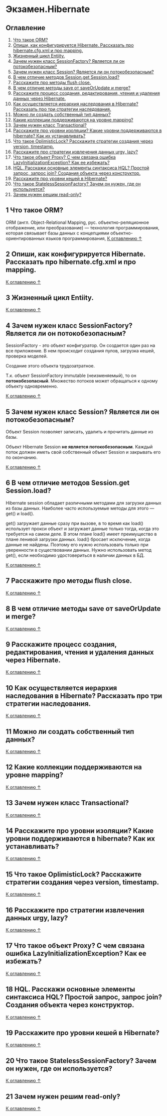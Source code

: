 # Экзамен.Hibernate

## Оглавление

1. [Что такое ORM?](#1-Что-такое-ORM)
2. [Опиши, как конфигурируется Hibernate. Рассказать про hibernate.cfg.xml и про mapping.](#2-Опиши-как-конфигурируется-Hibernate-Рассказать-про-hibernate-cfg-xml-и-про-mapping)
3. [Жизненный цикл Entiity.](#)
4. [Зачем нужен класс SessionFactory? Является ли он потокобезопасным?](#4-Зачем-нужен-класс-SessionFactory-Является-ли-он-потокобезопасным)
5. [Зачем нужен класс Session? Является ли он потокобезопасным?](#5-Зачем-нужен-класс-Session?-Является-ли-он-потокобезопасным)
6. [В чем отличие методов Session.get Session.load?](#6-В-чем-отличие-методов-Session-get-Session-load)
7. [Расскажите про методы flush close.](#)
8. [В чем отличие методы save от saveOrUpdate и merge?](#)
9. [Расскажите процесс создания, редактирования, чтения и удаления данных через Hibernate.](#)
10. [Как осуществляется иерархия наследования в Hibernate? Рассказать про три стратегии наследования.](#)
11. [Можно ли создать собственный тип данных?](#)
12. [Какие коллекции поддерживаются на уровне mapping?](#)
13. [Зачем нужен класс Transactional?](#)
14. [Расскажите про уровни изоляции? Какие уровни поддерживаются в hibernate? Как их устанавливать?](#)
15. [Что такое OplimisticLock? Расскажите стратегии создания через version, timestamp.](#)
16. [Расскажите про стратегии извлечения данных urgy, lazy?](#)
17. [Что такое объект Proxy? С чем связана ошибка LazyInitializationException? Как ее избежать?](#)
18. [HQL. Расскажи основные элементы синтаксиса HQL? Простой запрос, запрос join? Создания объекта через конструктор.](#)
19. [Расскажите про уровни кешей в Hibernate?](#)
20. [Что такое StatelessSessionFactory? Зачем он нужен, где он используется?](#)
21. [Зачем нужен решим read-only?](#)

## 1 Что такое ORM?

ORM (англ. Object-Relational Mapping, рус. объектно-реляционное отображение, или преобразование) — технология
программирования, которая связывает базы данных с концепциями объектно-ориентированных языков программирования,
[К оглавлению &#8593;](#Оглавление)

## 2 Опиши, как конфигурируется Hibernate. Рассказать про hibernate.cfg.xml и про mapping.

[К оглавлению &#8593;](#Оглавление)

## 3 Жизненный цикл Entiity.

[К оглавлению &#8593;](#Оглавление)

## 4 Зачем нужен класс SessionFactory? Является ли он потокобезопасным?

SessionFactory - это объект конфигуратор. Он создается один раз на все приложение. В нем происходит создания пулов,
загрузка кешей, проверка моделей.

Создание этого объекта трудозатратное.

Т.к. объект SessionFactory immutable (неизменяемый), то он **потокобезопасный**. Множество потоков может обращаться к
одному объекту одновременно.

[К оглавлению &#8593;](#Оглавление)

## 5 Зачем нужен класс Session? Является ли он потокобезопасным?

Объект Session позволяет записать, удалить и прочитать данные из базы.

Объект Hibernate Session **не является потокобезопасным**. Каждый поток должен иметь свой собственный объект Session и
закрывать его по окончанию.

[К оглавлению &#8593;](#Оглавление)

## 6 В чем отличие методов Session.get Session.load?

Hibernate session обладает различными методами для загрузки данных из базы данных. Наиболее часто используемые методы
для этого — get() и load().

get() загружает данные сразу при вызове, в то время как load() использует прокси объект и загружает данные только тогда,
когда это требуется на самом деле. В этом плане load() имеет преимущество в плане ленивой загрузки данных. load()
бросает исключение, когда данные не найдены. Поэтому его нужно использовать только при уверенности в существовании
данных. Нужно использовать метод get(), если необходимо удостовериться в наличии данных в БД.

[К оглавлению &#8593;](#Оглавление)

## 7 Расскажите про методы flush close.

[К оглавлению &#8593;](#Оглавление)

## 8 В чем отличие методы save от saveOrUpdate и merge?

[К оглавлению &#8593;](#Оглавление)

## 9 Расскажите процесс создания, редактирования, чтения и удаления данных через Hibernate.

[К оглавлению &#8593;](#Оглавление)

## 10 Как осуществляется иерархия наследования в Hibernate? Рассказать про три стратегии наследования.

[К оглавлению &#8593;](#Оглавление)

## 11 Можно ли создать собственный тип данных?

[К оглавлению &#8593;](#Оглавление)

## 12 Какие коллекции поддерживаются на уровне mapping?

[К оглавлению &#8593;](#Оглавление)

## 13 Зачем нужен класс Transactional?

[К оглавлению &#8593;](#Оглавление)

## 14 Расскажите про уровни изоляции? Какие уровни поддерживаются в hibernate? Как их устанавливать?

[К оглавлению &#8593;](#Оглавление)

## 15 Что такое OplimisticLock? Расскажите стратегии создания через version, timestamp.

[К оглавлению &#8593;](#Оглавление)

## 16 Расскажите про стратегии извлечения данных urgy, lazy?

[К оглавлению &#8593;](#Оглавление)

## 17 Что такое объект Proxy? С чем связана ошибка LazyInitializationException? Как ее избежать?

[К оглавлению &#8593;](#Оглавление)

## 18 HQL. Расскажи основные элементы синтаксиса HQL? Простой запрос, запрос join? Создания объекта через конструктор.

[К оглавлению &#8593;](#Оглавление)

## 19 Расскажите про уровни кешей в Hibernate?

[К оглавлению &#8593;](#Оглавление)

## 20 Что такое StatelessSessionFactory? Зачем он нужен, где он используется?

[К оглавлению &#8593;](#Оглавление)

## 21 Зачем нужен решим read-only?

[К оглавлению &#8593;](#Оглавление)